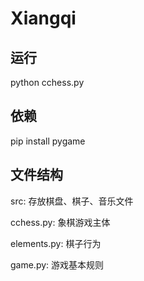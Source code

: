 # Xiangqi

## 运行

python cchess.py

## 依赖

pip install pygame

## 文件结构

src: 存放棋盘、棋子、音乐文件

cchess.py: 象棋游戏主体

elements.py: 棋子行为

game.py: 游戏基本规则